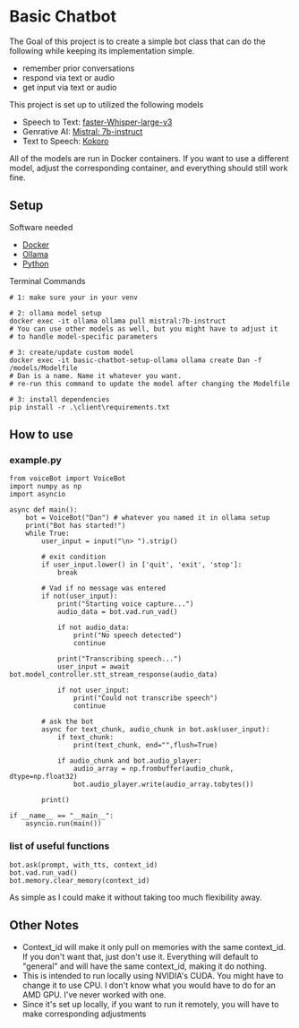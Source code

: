 # Basic Chatbot
The Goal of this project is to create a simple bot class that can do the following while keeping its implementation simple. 
 - remember prior conversations
 - respond via text or audio
 - get input via text or audio

This project is set up to utilized the following models
 - Speech to Text: [faster-Whisper-large-v3](https://huggingface.co/Systran/faster-whisper-large-v3)
 - Genrative AI: [Mistral: 7b-instruct](https://mistral.ai/news/announcing-mistral-7b)
 - Text to Speech: [Kokoro](https://huggingface.co/hexgrad/Kokoro-82M)

All of the models are run in Docker containers. If you want to use a different model, adjust the corresponding container, and everything should still work fine.

## Setup
Software needed
 - [Docker](https://www.docker.com/)
 - [Ollama](https://ollama.com/)
 - [Python](https://www.python.org/)

Terminal Commands
```
# 1: make sure your in your venv

# 2: ollama model setup
docker exec -it ollama ollama pull mistral:7b-instruct 
# You can use other models as well, but you might have to adjust it
# to handle model-specific parameters

# 3: create/update custom model
docker exec -it basic-chatbot-setup-ollama ollama create Dan -f /models/Modelfile
# Dan is a name. Name it whatever you want. 
# re-run this command to update the model after changing the Modelfile

# 3: install dependencies
pip install -r .\client\requirements.txt

```

## How to use
### example.py
```
from voiceBot import VoiceBot
import numpy as np
import asyncio

async def main():
    bot = VoiceBot("Dan") # whatever you named it in ollama setup
    print("Bot has started!")
    while True:
        user_input = input("\n> ").strip()
        
        # exit condition
        if user_input.lower() in ['quit', 'exit', 'stop']:
            break
        
        # Vad if no message was entered
        if not(user_input):
            print("Starting voice capture...")
            audio_data = bot.vad.run_vad()
                
            if not audio_data:
                print("No speech detected")
                continue
        
            print("Transcribing speech...")
            user_input = await bot.model_controller.stt_stream_response(audio_data)
            
            if not user_input:
                print("Could not transcribe speech")
                continue
        
        # ask the bot
        async for text_chunk, audio_chunk in bot.ask(user_input):
            if text_chunk:
                print(text_chunk, end="",flush=True)
            
            if audio_chunk and bot.audio_player:
                audio_array = np.frombuffer(audio_chunk, dtype=np.float32)
                bot.audio_player.write(audio_array.tobytes())

        print()
            
if __name__ == "__main__":
    asyncio.run(main())
```
### list of useful functions
```
bot.ask(prompt, with_tts, context_id) 
bot.vad.run_vad() 
bot.memory.clear_memory(context_id)
```
As simple as I could make it without taking too much flexibility away.


## Other Notes

 - Context_id will make it only pull on memories with the same context_id. If you don't want that, just don't use it. Everything will default to "general" and will have the same context_id, making it do nothing.
 - This is intended to run locally using NVIDIA's CUDA. You might have to change it to use CPU. I don't know what you would have to do for an AMD GPU. I've never worked with one.
 - Since it's set up locally, if you want to run it remotely, you will have to make corresponding adjustments

